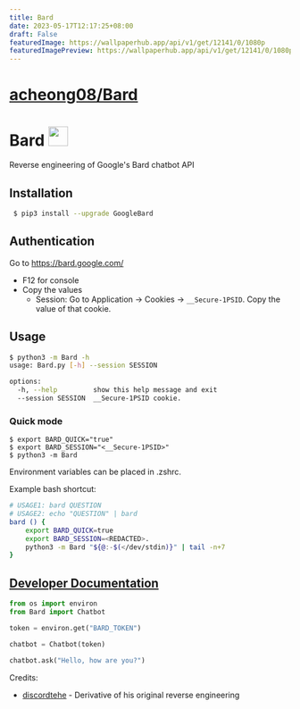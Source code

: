 ```yaml
---
title: Bard
date: 2023-05-17T12:17:25+08:00
draft: False
featuredImage: https://wallpaperhub.app/api/v1/get/12141/0/1080p
featuredImagePreview: https://wallpaperhub.app/api/v1/get/12141/0/1080p
---
```


# [acheong08/Bard](https://github.com/acheong08/Bard)

# Bard <img src="https://www.gstatic.com/lamda/images/favicon_v1_150160cddff7f294ce30.svg" width="35px" />
Reverse engineering of Google's Bard chatbot API

## Installation
```bash
 $ pip3 install --upgrade GoogleBard
```

## Authentication
Go to https://bard.google.com/

- F12 for console
- Copy the values
  - Session: Go to Application → Cookies → `__Secure-1PSID`. Copy the value of that cookie.

## Usage

```bash
$ python3 -m Bard -h
usage: Bard.py [-h] --session SESSION

options:
  -h, --help         show this help message and exit
  --session SESSION  __Secure-1PSID cookie.
```

### Quick mode
```
$ export BARD_QUICK="true"
$ export BARD_SESSION="<__Secure-1PSID>"
$ python3 -m Bard
```
Environment variables can be placed in .zshrc.

Example bash shortcut:
```bash
# USAGE1: bard QUESTION
# USAGE2: echo "QUESTION" | bard
bard () {
	export BARD_QUICK=true
	export BARD_SESSION=<REDACTED>.
	python3 -m Bard "${@:-$(</dev/stdin)}" | tail -n+7
}
```

## [Developer Documentation](https://github.com/acheong08/Bard/blob/main/DOCUMENTATION.md)
```python
from os import environ
from Bard import Chatbot

token = environ.get("BARD_TOKEN")

chatbot = Chatbot(token)

chatbot.ask("Hello, how are you?")
```

Credits:
- [discordtehe](https://github.com/discordtehe) - Derivative of his original reverse engineering
